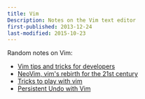 ```yaml
---
title: Vim
Description: Notes on the Vim text editor
first-published: 2013-12-24
last-modified: 2015-10-23
---
```


Random notes on Vim:

*   [Vim tips and tricks for developers](http://www.openlogic.com/wazi/bid/326642/Vim-tips-and-tricks-for-developers)
*   [NeoVim, vim's rebirth for the 21st century](http://neovim.org/)
*   [Tricks to play with vim][tricks-with-vim]
*   [Persistent Undo with Vim][persistent-undo]

<!-- Links -->
[tricks-with-vim]: http://www.itworld.com/article/2968352/linux/tricks-to-play-with-vim.html
[persistent-undo]: http://amix.dk/blog/post/19548 "Persistent Undo with Vim"

